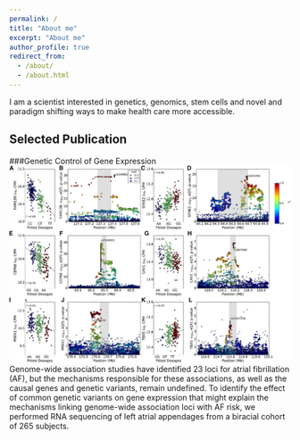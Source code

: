 ```yaml
---
permalink: /
title: "About me"
excerpt: "About me"
author_profile: true
redirect_from: 
  - /about/
  - /about.html
---
```



I am a scientist interested in genetics, genomics, stem cells and novel and
paradigm shifting ways to make health care more accessible.  

## Selected Publication
###Genetic Control of Gene Expression
<img src='/images/genecontrol.jpg'><br />
Genome-wide association studies have identified 23 loci for atrial fibrillation
(AF), but the mechanisms responsible for these associations, as well as the
causal genes and genetic variants, remain undefined.  To identify the effect of
common genetic variants on gene expression that might explain the mechanisms
linking genome-wide association loci with AF risk, we performed RNA sequencing
of left atrial appendages from a biracial cohort of 265 subjects.

